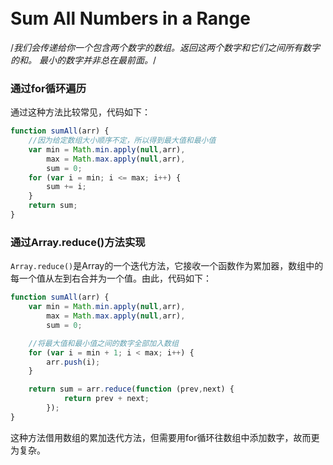 <style>
body {
  padding: 20px 0;
}
</style>

# Sum All Numbers in a Range

/*我们会传递给你一个包含两个数字的数组。返回这两个数字和它们之间所有数字的和。
最小的数字并非总在最前面。*/

### 通过for循环遍历

通过这种方法比较常见，代码如下：
```javascript
function sumAll(arr) {
	//因为给定数组大小顺序不定，所以得到最大值和最小值
	var min = Math.min.apply(null,arr),
		max = Math.max.apply(null,arr),
		sum = 0;
	for (var i = min; i <= max; i++) {
		sum += i;
	}
	return sum;
}
```

### 通过Array.reduce()方法实现
<code>Array.reduce()</code>是Array的一个迭代方法，它接收一个函数作为累加器，数组中的每一个值从左到右合并为一个值。由此，代码如下：
```JavaScript
function sumAll(arr) {
	var min = Math.min.apply(null,arr),
		max = Math.max.apply(null,arr),
		sum = 0;

	//将最大值和最小值之间的数字全部加入数组
	for (var i = min + 1; i < max; i++) {
		arr.push(i);
	}

	return sum = arr.reduce(function (prev,next) {
			return prev + next;
		});
}
```
这种方法借用数组的累加迭代方法，但需要用for循环往数组中添加数字，故而更为复杂。
